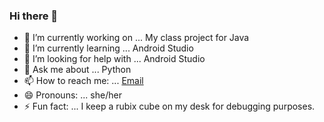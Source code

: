 ### Hi there 👋


- 🔭 I’m currently working on ... My class project for Java
- 🌱 I’m currently learning ... Android Studio
- 🤔 I’m looking for help with ... Android Studio
- 💬 Ask me about ... Python
- 📫 How to reach me: ... [Email](mailto:gargnandini9810@gmail.com)
- 😄 Pronouns: ... she/her
- ⚡ Fun fact: ... I keep a rubix cube on my desk for debugging purposes.

